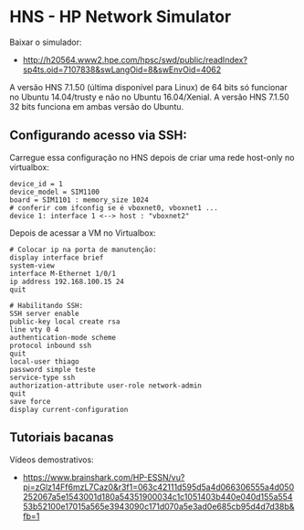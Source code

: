 # HNS - HP Network Simulator

Baixar o simulador: 

 - http://h20564.www2.hpe.com/hpsc/swd/public/readIndex?sp4ts.oid=7107838&swLangOid=8&swEnvOid=4062

A versão HNS 7.1.50 (última disponível para Linux) de 64 bits só funcionar no 
Ubuntu 14.04/trusty e não no Ubuntu 16.04/Xenial. A versão HNS 7.1.50 32 bits 
funciona em ambas versão do Ubuntu.


## Configurando acesso via SSH:

Carregue essa configuração no HNS depois de criar uma rede host-only no virtualbox:

    device_id = 1
    device_model = SIM1100
    board = SIM1101 : memory_size 1024
    # conferir com ifconfig se é vboxnet0, vboxnet1 ...
    device 1: interface 1 <--> host : "vboxnet2"

Depois de acessar a VM no Virtualbox:

    # Colocar ip na porta de manutenção:
    display interface brief
    system-view
    interface M-Ethernet 1/0/1
    ip address 192.168.100.15 24
    quit
    
    # Habilitando SSH:
    SSH server enable
    public-key local create rsa
    line vty 0 4 
    authentication-mode scheme
    protocol inbound ssh 
    quit
    local-user thiago
    password simple teste
    service-type ssh
    authorization-attribute user-role network-admin
    quit 
    save force
    display current-configuration


## Tutoriais bacanas

Vídeos demostrativos:

 - https://www.brainshark.com/HP-ESSN/vu?pi=zGlz14Ff6mzL7Caz0&r3f1=063c42111d595d5a4d066306555a4d050252067a5e1543001d180a54351900034c1c1051403b440e040d155a55453b52100e17015a565e3943090c171d070a5e3ad0e685cb95d4d7d38b&fb=1
